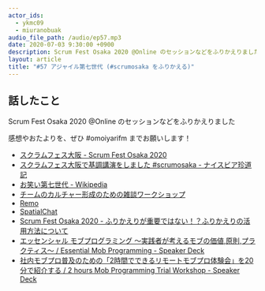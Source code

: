 ```yaml
---
actor_ids:
  - ykmc09
  - miuranobuak
audio_file_path: /audio/ep57.mp3
date: 2020-07-03 9:30:00 +0900
description: Scrum Fest Osaka 2020 @Online のセッションなどをふりかえりました
layout: article
title: "#57 アジャイル第七世代 (#scrumosaka をふりかえる)"
---
```


## 話したこと
Scrum Fest Osaka 2020 @Online のセッションなどをふりかえりました

感想やおたよりを、ぜひ #omoiyarifm までお願いします！

- [スクラムフェス大阪 - Scrum Fest Osaka 2020](https://www.scrumosaka.org/)
- [スクラムフェス大阪で基調講演をしました #scrumosaka - ナイスビア珍道記](https://miholovesq.hatenablog.com/entry/2020/06/26/194343)
- [お笑い第七世代 - Wikipedia](https://ja.wikipedia.org/wiki/%E3%81%8A%E7%AC%91%E3%81%84%E7%AC%AC%E4%B8%83%E4%B8%96%E4%BB%A3)
- [チームのカルチャー形成のための雑談ワークショップ](https://www.slideshare.net/TadahiroYasuda/ss-236290775)
- [Remo](https://remo.co/)
- [SpatialChat](https://spatial.chat/)
- [Scrum Fest Osaka 2020 - ふりかえりが重要ではない！？ふりかえりの活用方法について](https://confengine.com/scrum-fest-osaka-2020/proposal/14014)
- [エッセンシャル モブプログラミング 〜実践者が考えるモブの価値,原則,プラクティス〜 / Essential Mob Programming - Speaker Deck](https://speakerdeck.com/martin_lover/essential-mob-programming)
- [社内モブプロ普及のための「2時間でできるリモートモブプロ体験会」を20分で紹介する / 2 hours Mob Programming Trial Workshop - Speaker Deck](https://speakerdeck.com/nakaly/2-hours-mob-programming-trial-workshop)